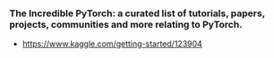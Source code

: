 ### The Incredible PyTorch: a curated list of tutorials, papers, projects, communities and more relating to PyTorch.
- https://www.kaggle.com/getting-started/123904
